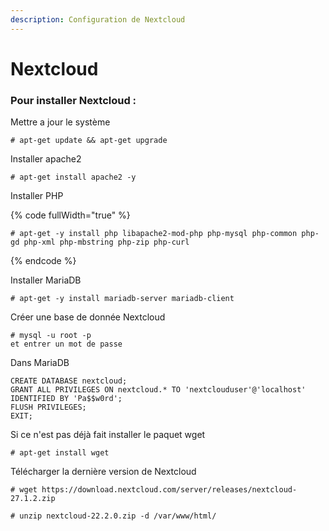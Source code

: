 ```yaml
---
description: Configuration de Nextcloud
---
```


# Nextcloud

### Pour installer Nextcloud :

Mettre a jour le système

```
# apt-get update && apt-get upgrade
```

Installer apache2&#x20;

```
# apt-get install apache2 -y
```

Installer PHP&#x20;

{% code fullWidth="true" %}
```
# apt-get -y install php libapache2-mod-php php-mysql php-common php-gd php-xml php-mbstring php-zip php-curl
```
{% endcode %}

Installer MariaDB&#x20;

```
# apt-get -y install mariadb-server mariadb-client
```

Créer une base de donnée Nextcloud

```
# mysql -u root -p
et entrer un mot de passe
```

Dans MariaDB&#x20;

```
CREATE DATABASE nextcloud;
GRANT ALL PRIVILEGES ON nextcloud.* TO 'nextclouduser'@'localhost' IDENTIFIED BY 'Pa$$w0rd';
FLUSH PRIVILEGES;
EXIT;
```

Si ce n'est pas déjà fait installer le paquet wget

```
# apt-get install wget
```

Télécharger la dernière version de Nextcloud

```
# wget https://download.nextcloud.com/server/releases/nextcloud-27.1.2.zip
```

```
# unzip nextcloud-22.2.0.zip -d /var/www/html/
```

